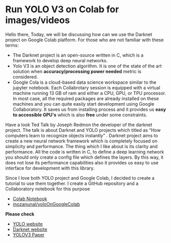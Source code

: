 
# Run YOLO V3 on Colab for images/videos

Hello there,
Today, we will be discussing how can we use the Darknet project on Google Colab platform. For those who are not familiar with these terms:

- The Darknet project is an open-source written in C, which is a framework to develop deep neural networks.
- Yolo V3 is an object detection algorithm. It is one of the state of the art solution when **accuracy/processing power needed** metric is considered.
- Google Cola is a cloud-based data science workspace similar to the jupyter notebook. Each Collabrotary session is equipped with a virtual machine running 13 GB of ram and either a CPU, GPU, or TPU processor. In most case, all the required packages are already installed on these machines and you can quite easily start development using Google Collaboratory. It saves us from installing process and it provides us **easy to accessible GPU's** which is also **free** under some constraints.

Have a look Ted Talk by Joseph Redmon the developer of the darknet project. The talk is about Darknet and YOLO projects which titled as “How computers learn to recognize objects instantly” . Darknet project aims to create a new neural network framework which is completely focused on simplicity and performance. The thing which I like about is its clarity and performance. All the code is written in C, to define a deep learning network you should only create a config file which defines the layers. By this way, it does not lose its performance capabilities also it provides us easy to use interface for development with this library.

Since I love both YOLO project and Google Colab, I decided to create a tutorial to use them together. I create a GitHub repository and a Collaboratory notebook for this purpose

- [Colab Notebook](https://colab.research.google.com/drive/1DcXQ_pLtLVvQAwILZR-kF0ZJwhkp11Jl)
- [mozanunal/yoloOnGoogleColab](https://github.com/mozanunal/yoloOnGoogleColab)

**Please check**
- [YOLO website](https://pjreddie.com/darknet/yolo/)
- [Darknet website](https://pjreddie.com/darknet/)
- [YOLOV3 Paper](https://arxiv.org/abs/1804.02767)

